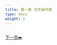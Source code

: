 ```yaml
---
title: 第一章 文件操作类
type: docs
weight: 1
---
```




<div style="display: flex;justify-content: space-between;align-items: center;">
<p><a href="https://books.linuxwt.com/linuxwtsbc/ChapterOne/shell1/">下一页➡️</a></p>
</div>